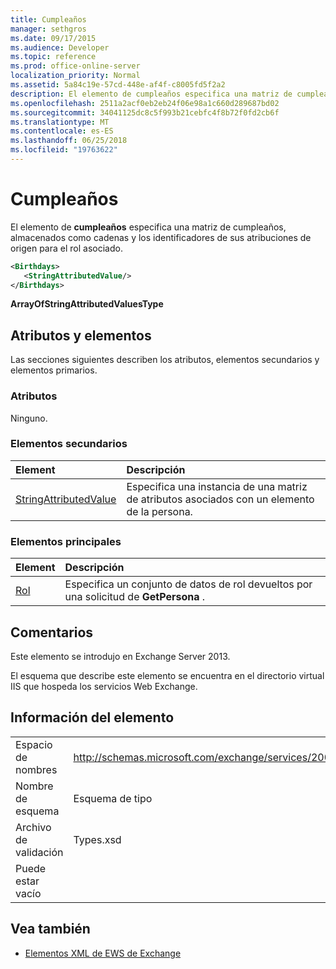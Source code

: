 ```yaml
---
title: Cumpleaños
manager: sethgros
ms.date: 09/17/2015
ms.audience: Developer
ms.topic: reference
ms.prod: office-online-server
localization_priority: Normal
ms.assetid: 5a84c19e-57cd-448e-af4f-c8005fd5f2a2
description: El elemento de cumpleaños especifica una matriz de cumpleaños, almacenados como cadenas y los identificadores de sus atribuciones de origen para el rol asociado.
ms.openlocfilehash: 2511a2acf0eb2eb24f06e98a1c660d289687bd02
ms.sourcegitcommit: 34041125dc8c5f993b21cebfc4f8b72f0fd2cb6f
ms.translationtype: MT
ms.contentlocale: es-ES
ms.lasthandoff: 06/25/2018
ms.locfileid: "19763622"
---
```

# <a name="birthdays"></a>Cumpleaños

El elemento de **cumpleaños** especifica una matriz de cumpleaños, almacenados como cadenas y los identificadores de sus atribuciones de origen para el rol asociado. 
  
```XML
<Birthdays>
   <StringAttributedValue/>
</Birthdays>
```

 **ArrayOfStringAttributedValuesType**
## <a name="attributes-and-elements"></a>Atributos y elementos

Las secciones siguientes describen los atributos, elementos secundarios y elementos primarios.
  
### <a name="attributes"></a>Atributos

Ninguno.
  
### <a name="child-elements"></a>Elementos secundarios

|**Element**|**Descripción**|
|:-----|:-----|
|[StringAttributedValue](stringattributedvalue.md) <br/> |Especifica una instancia de una matriz de atributos asociados con un elemento de la persona.  <br/> |
   
### <a name="parent-elements"></a>Elementos principales

|**Element**|**Descripción**|
|:-----|:-----|
|[Rol](persona.md) <br/> |Especifica un conjunto de datos de rol devueltos por una solicitud de **GetPersona** .  <br/> |
   
## <a name="remarks"></a>Comentarios

Este elemento se introdujo en Exchange Server 2013.
  
El esquema que describe este elemento se encuentra en el directorio virtual IIS que hospeda los servicios Web Exchange.
  
## <a name="element-information"></a>Información del elemento

|||
|:-----|:-----|
|Espacio de nombres  <br/> |http://schemas.microsoft.com/exchange/services/2006/types  <br/> |
|Nombre de esquema  <br/> |Esquema de tipo  <br/> |
|Archivo de validación  <br/> |Types.xsd  <br/> |
|Puede estar vacío  <br/> ||
   
## <a name="see-also"></a>Vea también



- [Elementos XML de EWS de Exchange](ews-xml-elements-in-exchange.md)

